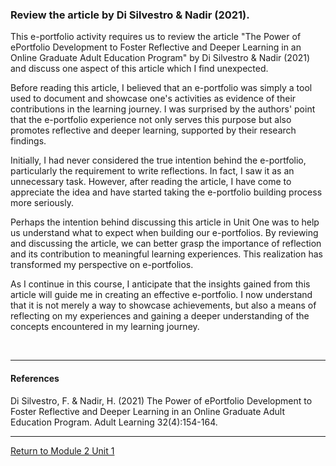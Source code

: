 ### Review the article by Di Silvestro & Nadir (2021). 

This e-portfolio activity requires us to review the article "The Power of ePortfolio Development to Foster Reflective and Deeper Learning in an Online Graduate Adult Education Program" by Di Silvestro & Nadir (2021) and discuss one aspect of this article which I find unexpected. 

Before reading this article, I believed that an e-portfolio was simply a tool used to document and showcase one's activities as evidence of their contributions in the learning journey. I was surprised by the authors' point that the e-portfolio experience not only serves this purpose but also promotes reflective and deeper learning, supported by their research findings.

Initially, I had never considered the true intention behind the e-portfolio, particularly the requirement to write reflections. In fact, I saw it as an unnecessary task. However, after reading the article, I have come to appreciate the idea and have started taking the e-portfolio building process more seriously.

Perhaps the intention behind discussing this article in Unit One was to help us understand what to expect when building our e-portfolios. By reviewing and discussing the article, we can better grasp the importance of reflection and its contribution to meaningful learning experiences. This realization has transformed my perspective on e-portfolios.

As I continue in this course, I anticipate that the insights gained from this article will guide me in creating an effective e-portfolio. I now understand that it is not merely a way to showcase achievements, but also a means of reflecting on my experiences and gaining a deeper understanding of the concepts encountered in my learning journey.

<br>

---

#### References
Di Silvestro, F. & Nadir, H. (2021) The Power of ePortfolio Development to Foster Reflective and Deeper Learning in an Online Graduate Adult Education Program. Adult Learning 32(4):154-164.

---

[Return to Module 2 Unit 1](OOP_Unit01.md)
